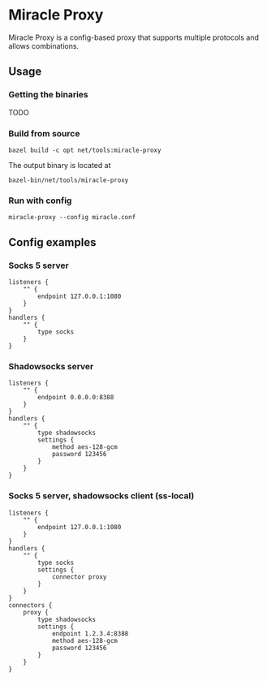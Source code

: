 # Miracle Proxy

Miracle Proxy is a config-based proxy that supports multiple protocols and
allows combinations.

## Usage

### Getting the binaries

TODO

### Build from source

```
bazel build -c opt net/tools:miracle-proxy
```

The output binary is located at

```
bazel-bin/net/tools/miracle-proxy
```

### Run with config

```
miracle-proxy --config miracle.conf
```

## Config examples

### Socks 5 server

```
listeners {
    "" {
        endpoint 127.0.0.1:1080
    }
}
handlers {
    "" {
        type socks
    }
}
```

### Shadowsocks server

```
listeners {
    "" {
        endpoint 0.0.0.0:8388
    }
}
handlers {
    "" {
        type shadowsocks
        settings {
            method aes-128-gcm
            password 123456
        }
    }
}
```

### Socks 5 server, shadowsocks client (ss-local)

```
listeners {
    "" {
        endpoint 127.0.0.1:1080
    }
}
handlers {
    "" {
        type socks
        settings {
            connector proxy
        }
    }
}
connectors {
    proxy {
        type shadowsocks
        settings {
            endpoint 1.2.3.4:8388
            method aes-128-gcm
            password 123456
        }
    }
}
```
